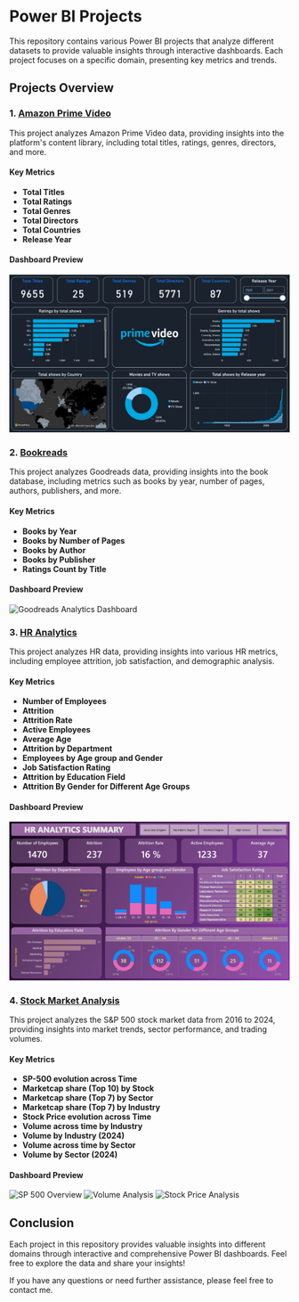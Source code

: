 # Power BI Projects

This repository contains various Power BI projects that analyze different datasets to provide valuable insights through interactive dashboards. Each project focuses on a specific domain, presenting key metrics and trends.

## Projects Overview

### 1. [Amazon Prime Video](./Amazon-Prime-Video)

This project analyzes Amazon Prime Video data, providing insights into the platform's content library, including total titles, ratings, genres, directors, and more.

#### Key Metrics
- **Total Titles**
- **Total Ratings**
- **Total Genres**
- **Total Directors**
- **Total Countries**
- **Release Year**

#### Dashboard Preview
![Amazon Prime Video Dashboard](./Amazon-Prime-Video/Amazon%20Prime%20Video.PNG)

### 2. [Bookreads](./Goodreads-Analytics)

This project analyzes Goodreads data, providing insights into the book database, including metrics such as books by year, number of pages, authors, publishers, and more.

#### Key Metrics
- **Books by Year**
- **Books by Number of Pages**
- **Books by Author**
- **Books by Publisher**
- **Ratings Count by Title**

#### Dashboard Preview
![Goodreads Analytics Dashboard](./Goodreads/Bookreads.PNG)

### 3. [HR Analytics](./HR-Analytics)

This project analyzes HR data, providing insights into various HR metrics, including employee attrition, job satisfaction, and demographic analysis.

#### Key Metrics
- **Number of Employees**
- **Attrition**
- **Attrition Rate**
- **Active Employees**
- **Average Age**
- **Attrition by Department**
- **Employees by Age group and Gender**
- **Job Satisfaction Rating**
- **Attrition by Education Field**
- **Attrition By Gender for Different Age Groups**

#### Dashboard Preview
![HR Analytics Dashboard](./HR-Analytics/HR%20Analytics%20Dashboard.PNG)

### 4. [Stock Market Analysis](./Stock-Market-Analysis)

This project analyzes the S&P 500 stock market data from 2016 to 2024, providing insights into market trends, sector performance, and trading volumes.

#### Key Metrics
- **SP-500 evolution across Time**
- **Marketcap share (Top 10) by Stock**
- **Marketcap share (Top 7) by Sector**
- **Marketcap share (Top 7) by Industry**
- **Stock Price evolution across Time**
- **Volume across time by Industry**
- **Volume by Industry (2024)**
- **Volume across time by Sector**
- **Volume by Sector (2024)**

#### Dashboard Preview
![SP 500 Overview](./Stock-Market/1.SP_500.png)
![Volume Analysis](./Stock-Market/2.Volume.png)
![Stock Price Analysis](./Stock-Market/3.Stock_Price.png)

## Conclusion
Each project in this repository provides valuable insights into different domains through interactive and comprehensive Power BI dashboards. Feel free to explore the data and share your insights!

If you have any questions or need further assistance, please feel free to contact me.